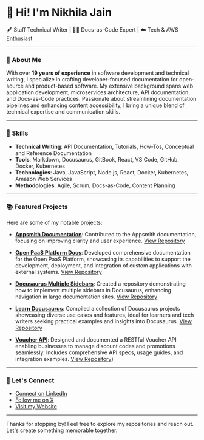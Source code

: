 # 👋 Hi! I'm Nikhila Jain

🖋️ Staff Technical Writer | 📄💼 Docs-as-Code Expert | ☁️ Tech & AWS Enthusiast

---

### 📃 About Me

With over **19 years of experience** in software development and technical writing, I specialize in crafting developer-focused documentation for open-source and product-based software. My extensive background spans web application development, microservices architecture, API documentation, and Docs-as-Code practices. Passionate about streamlining documentation pipelines and enhancing content accessibility, I bring a unique blend of technical expertise and communication skills.

---

### 🌟 Skills

- **Technical Writing**: API Documentation, Tutorials, How-Tos, Conceptual and Reference Documentation  
- **Tools**: Markdown, Docusaurus, GitBook, React, VS Code, GitHub, Docker, Kubernetes  
- **Technologies**: Java, JavaScript, Node.js, React, Docker, Kubernetes, Amazon Web Services  
- **Methodologies**: Agile, Scrum, Docs-as-Code, Content Planning  

---

### 📚 Featured Projects

Here are some of my notable projects:

- **[Appsmith Documentation](https://github.com/appsmithorg/appsmith-docs)**: Contributed to the Appsmith documentation, focusing on improving clarity and user experience. [View Repository](https://github.com/appsmithorg/appsmith-docs)

- **[Open PaaS Platform Docs](https://github.com/open-paas-platform-docs/open-paas-platform-docs)**: Developed comprehensive documentation for the Open PaaS Platform, showcasing its capabilities to support the development, deployment, and integration of custom applications with external systems. [View Repository](https://github.com/open-paas-platform-docs/open-paas-platform-docs)

- **[Docusaurus Multiple Sidebars](https://github.com/jnikhila/docusaurus-multiple-sidebars)**: Created a repository demonstrating how to implement multiple sidebars in Docusaurus, enhancing navigation in large documentation sites. [View Repository](https://github.com/jnikhila/docusaurus-multiple-sidebars)

- **[Learn Docusaurus](https://github.com/jnikhila/learn-docusaurus)**: Compiled a collection of Docusaurus projects showcasing diverse use cases and features, ideal for learners and tech writers seeking practical examples and insights into Docusaurus. [View Repository](https://github.com/jnikhila/learn-docusaurus)

- **[Voucher API](https://github.com/jnikhila/voucher-api-docs)**: Designed and documented a RESTful Voucher API enabling businesses to manage discount codes and promotions seamlessly. Includes comprehensive API specs, usage guides, and integration examples. [View Repository](https://github.com/jnikhila/voucher-api-docs))

---

### 💬 Let's Connect

- [Connect on LinkedIn](https://www.linkedin.com/in/nikhila-jain)  
- [Follow me on X](https://twitter.com/jain_nikhila)  
- [Visit my Website](https://www.nikhilajain.com)  

---

Thanks for stopping by! Feel free to explore my repositories and reach out. Let's create something memorable together.
